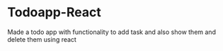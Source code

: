 # Todoapp-React
Made a todo app with functionality to add task and also show them and delete them using react
